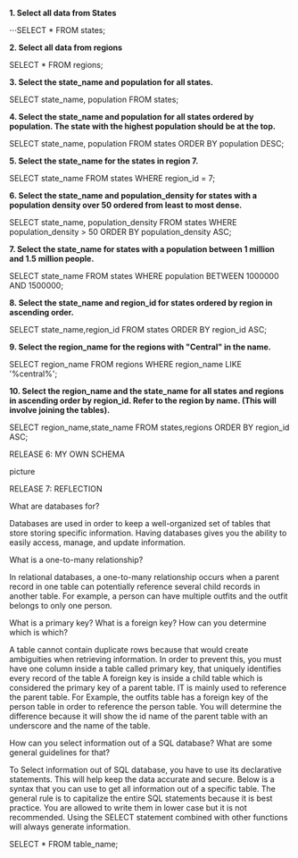 **1. Select all data from States**

⋅⋅⋅SELECT * FROM states;

**2. Select all data from regions**

SELECT * FROM regions;

**3. Select the state_name and population for all states.**

SELECT state_name, population FROM states;

**4. Select the state_name and population for all states ordered by population. The state with the highest population should be at the top.**

SELECT state_name, population FROM states ORDER BY population DESC;

**5. Select the state_name for the states in region 7.**

SELECT state_name FROM states WHERE region_id = 7;

**6. Select the state_name and population_density for states with a population density over 50 ordered from least to most dense.**

SELECT state_name, population_density FROM states WHERE population_density > 50 ORDER BY population_density ASC;

**7. Select the state_name for states with a population between 1 million and 1.5 million people.**

SELECT state_name FROM states WHERE population BETWEEN 1000000 AND 1500000;

**8. Select the state_name and region_id for states ordered by region in ascending order.**

SELECT state_name,region_id FROM states ORDER BY region_id ASC;


**9. Select the region_name for the regions with "Central" in the name.**
 
SELECT region_name FROM regions WHERE region_name LIKE '%central%';


**10. Select the region_name and the state_name for all states and regions in ascending order by region_id. Refer to the region by name. (This will involve joining the tables).**

SELECT region_name,state_name FROM states,regions ORDER BY region_id ASC;

RELEASE 6: MY OWN SCHEMA

picture


RELEASE 7: REFLECTION

What are databases for?

Databases are used in order to keep a well-organized set of tables that store storing specific information. Having databases gives you the ability to easily access, manage, and update information. 

What is a one-to-many relationship?

In relational databases, a one-to-many relationship occurs when a parent record in one table can potentially reference several child records in another table. For example, a person can have multiple outfits and the outfit belongs to only one person.

What is a primary key? What is a foreign key? How can you determine which is which?

A table cannot contain duplicate rows because that would create ambiguities when retrieving information. In order to prevent this, you must have one column inside a table called primary key, that uniquely identifies every record of the table  A foreign key is inside a child table which is considered the primary key of a parent table. IT is mainly used to reference the parent table. For Example, the outfits table has a foreign key of the person table in order to reference the person table. You will determine the difference because it will show the id name of the parent table with an underscore and the name of the table.


How can you select information out of a SQL database? What are some general guidelines for that?

To Select information out of SQL database, you have to use its declarative statements. This will help keep the data accurate and secure. Below is a syntax that you can use to get all information out of a specific table. The general rule is to capitalize the entire SQL statements because it is best practice. You are allowed to write them in lower case but it is not recommended. Using the SELECT statement combined with other functions will always generate information.

SELECT * FROM table_name;
